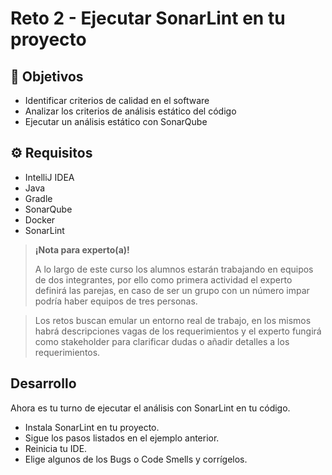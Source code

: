# Reto 2 - Ejecutar SonarLint en tu proyecto

## :dart: Objetivos

- Identificar criterios de calidad en el software
- Analizar los criterios de análisis estático del código
- Ejecutar un análisis estático con SonarQube


## ⚙ Requisitos

- IntelliJ IDEA
- Java
- Gradle
- SonarQube
- Docker
- SonarLint

>**¡Nota para experto(a)!**
>
> A lo largo de este curso los alumnos estarán trabajando en equipos de dos integrantes, por ello como primera actividad el experto definirá las parejas, en caso de ser un grupo con un número impar podría haber equipos de tres personas.

> Los retos buscan emular un entorno real de trabajo, en los mismos habrá descripciones vagas de los requerimientos y el experto fungirá como stakeholder para clarificar dudas o añadir detalles a los requerimientos.


## Desarrollo

Ahora es tu turno de ejecutar el análisis con SonarLint en tu código.

- Instala SonarLint en tu proyecto.
- Sigue los pasos listados en el ejemplo anterior.
- Reinicia tu IDE.
- Elige algunos de los Bugs o Code Smells y corrígelos.

